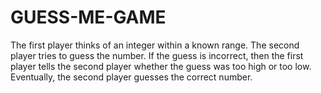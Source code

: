 # GUESS-ME-GAME
The first player thinks of an integer within a known range. The second player tries to guess the number. If the guess is incorrect, then the first player tells the second player whether the guess was too high or too low. Eventually, the second player guesses the correct number.
